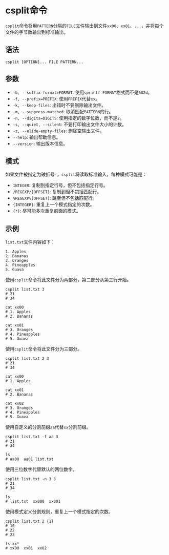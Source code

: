 # csplit命令
`csplit`命令将用`PATTERN`分隔的`FILE`文件输出到文件`xx00`、`xx01`、`...`，并将每个文件的字节数输出到标准输出。

## 语法

```shell
csplit [OPTION]... FILE PATTERN...
```

## 参数
* `-b, --suffix-format=FORMAT`: 使用`sprintf FORMAT`格式而不是`%02d`。
* `-f, --prefix=PREFIX`: 使用`PREFIX`代替`xx`。
* `-k, --keep-files`: 出错时不要删除输出文件。
* `-m, --suppress-matched`: 取消匹配`PATTERN`的行。
* `-n, --digits=DIGITS`: 使用指定的数字位数，而不是`2`。
* `-s, --quiet, --silent`: 不要打印输出文件大小的计数。
* `-z, --elide-empty-files`: 删除空输出文件。
* `--help`: 输出帮助信息。
* `--version`: 输出版本信息。

## 模式
如果文件被指定为破折号`-`，`csplit`将读取标准输入，每种模式可能是：
* `INTEGER`: 复制到指定行号，但不包括指定行号。
* `/REGEXP/[OFFSET]`: 复制到但不包括匹配行。
* `%REGEXP%[OFFSET]`: 跳至但不包括匹配行。
* `{INTEGER}`: 重复上一个模式指定的次数。
* `{*}`: 尽可能多次重复前面的模式。

## 示例

`list.txt`文件内容如下：

```
1. Apples
2. Bananas
3. Oranges
4. Pineapples
5. Guava
```

使用`csplit`命令将此文件分为两部分，第二部分从第三行开始。

```shell
csplit list.txt 3
# 21
# 34

cat xx00
# 1. Apples
# 2. Bananas

cat xx01
# 3. Oranges
# 4. Pineapples
# 5. Guava
```

使用`csplit`命令将此文件分为三部分。

```shell
csplit list.txt 2 3
# 21
# 34

cat xx00
# 1. Apples

cat xx01
# 2. Bananas

cat xx02
# 3. Oranges
# 4. Pineapples
# 5. Guava
```

使用自定义的分割前缀`aa`代替`xx`分割前缀。

```shell
csplit list.txt -f aa 3
# 21
# 34

ls
# aa00  aa01 list.txt
```

使用三位数字代替默认的两位数字。

```shell
csplit list.txt -n 3 3
# 21
# 34

ls
# list.txt  xx000  xx001
```

使用模式定义分割规则，重复上一个模式指定的次数。

```shell
csplit list.txt 2 {1}
# 10
# 22
# 23

ls xx*
# xx00  xx01  xx02
```
